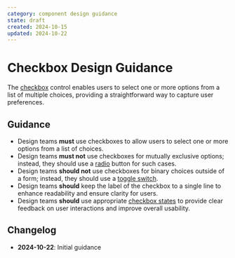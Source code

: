 ```yaml
---
category: component design guidance
state: draft
created: 2024-10-15
updated: 2024-10-22
---
```


# Checkbox Design Guidance

The [checkbox](https://clarity.design/documentation/checkbox) control enables users to select one or more options from a list of multiple choices, providing a straightforward way to capture user preferences.

## Guidance

- Design teams **must** use checkboxes to allow users to select one or more options from a list of choices.
- Design teams **must not** use checkboxes for mutually exclusive options; instead, they should use a [radio](https://clarity.design/documentation/radio) button for such cases.
- Design teams **should not** use checkboxes for binary choices outside of a form; instead, they should use a [toggle switch](https://clarity.design/documentation/toggle-switch).
- Design teams **should** keep the label of the checkbox to a single line to enhance readability and ensure clarity for users.
- Design teams **should** use appropriate [checkbox states](https://clarity.design/documentation/checkbox#states) to provide clear feedback on user interactions and improve overall usability.

## Changelog

- **2024-10-22**: Initial guidance
